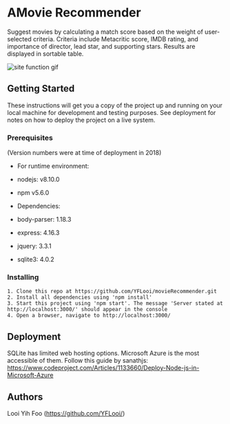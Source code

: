 # AMovie Recommender
Suggest movies by calculating a match score based on the weight of user-selected criteria. Criteria include Metacritic score, IMDB rating, and importance of director, lead star, and supporting stars. Results are displayed in sortable table. 

![site function gif](amovierecommender.gif)

## Getting Started
These instructions will get you a copy of the project up and running on your local machine for development and testing purposes. See deployment for notes on how to deploy the project on a live system.

### Prerequisites
(Version numbers were at time of deployment in 2018)
*  For runtime environment:
*  nodejs: v8.10.0
*  npm v5.6.0

*  Dependencies:
*  body-parser: 1.18.3
*  express:  4.16.3
*  jquery: 3.3.1
*  sqlite3: 4.0.2

### Installing
	1. Clone this repo at https://github.com/YFLooi/movieRecommender.git
	2. Install all dependencies using 'npm install'
	3. Start this project using 'npm start'. The message 'Server stated at http://localhost:3000/' should appear in the console
	4. Open a browser, navigate to http://localhost:3000/

## Deployment
SQLite has limited web hosting options. Microsoft Azure is the most accessible of them.
Follow this guide by sanathjs: https://www.codeproject.com/Articles/1133660/Deploy-Node-js-in-Microsoft-Azure

## Authors
Looi Yih Foo (https://github.com/YFLooi/)

